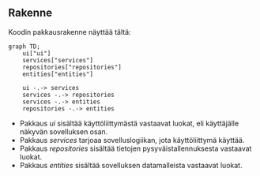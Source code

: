 ## Rakenne

Koodin pakkausrakenne näyttää tältä:

```mermaid
graph TD;
    ui["ui"]
    services["services"]
    repositories["repositories"]
    entities["entities"]

    ui -.-> services
    services -.-> repositories
    services -.-> entities
    repositories -.-> entities
```

- Pakkaus _ui_ sisältää käyttöliittymästä vastaavat luokat, eli käyttäjälle näkyvän sovelluksen osan.
- Pakkaus _services_ tarjoaa sovelluslogiikan, jota käyttöliittymä käyttää.
- Pakkaus _repositories_ sisältää tietojen pysyväistallennuksesta vastaavat luokat.
- Pakkaus _entities_ sisältää sovelluksen datamalleista vastaavat luokat.

